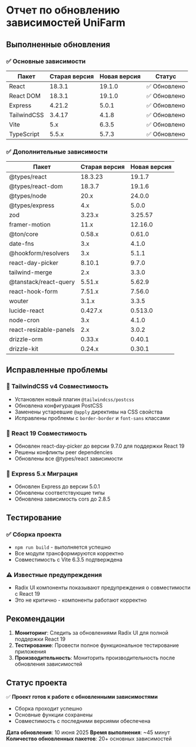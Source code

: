 # Отчет по обновлению зависимостей UniFarm

## Выполненные обновления

### ✅ Основные зависимости

| Пакет | Старая версия | Новая версия | Статус |
|-------|---------------|--------------|--------|
| React | 18.3.1 | 19.1.0 | ✅ Обновлено |
| React DOM | 18.3.1 | 19.1.0 | ✅ Обновлено |
| Express | 4.21.2 | 5.0.1 | ✅ Обновлено |
| TailwindCSS | 3.4.17 | 4.1.8 | ✅ Обновлено |
| Vite | 5.x | 6.3.5 | ✅ Обновлено |
| TypeScript | 5.5.x | 5.7.3 | ✅ Обновлено |

### ✅ Дополнительные зависимости

| Пакет | Старая версия | Новая версия |
|-------|---------------|--------------|
| @types/react | 18.3.23 | 19.1.7 |
| @types/react-dom | 18.3.7 | 19.1.6 |
| @types/node | 20.x | 24.0.0 |
| @types/express | 4.x | 5.0.0 |
| zod | 3.23.x | 3.25.57 |
| framer-motion | 11.x | 12.16.0 |
| @ton/core | 0.58.x | 0.61.0 |
| date-fns | 3.x | 4.1.0 |
| @hookform/resolvers | 3.x | 5.1.1 |
| react-day-picker | 8.10.1 | 9.7.0 |
| tailwind-merge | 2.x | 3.3.0 |
| @tanstack/react-query | 5.51.x | 5.62.9 |
| react-hook-form | 7.51.x | 7.56.0 |
| wouter | 3.1.x | 3.3.5 |
| lucide-react | 0.427.x | 0.513.0 |
| node-cron | 3.x | 4.1.0 |
| react-resizable-panels | 2.x | 3.0.2 |
| drizzle-orm | 0.33.x | 0.40.1 |
| drizzle-kit | 0.24.x | 0.30.1 |

## Исправленные проблемы

### 🔧 TailwindCSS v4 Совместимость
- Установлен новый плагин `@tailwindcss/postcss`
- Обновлена конфигурация PostCSS
- Заменены устаревшие `@apply` директивы на CSS свойства
- Исправлены проблемы с `border-border` и `font-sans` классами

### 🔧 React 19 Совместимость
- Обновлен react-day-picker до версии 9.7.0 для поддержки React 19
- Решены конфликты peer dependencies
- Обновлены все @types/react зависимости

### 🔧 Express 5.x Миграция
- Обновлен Express до версии 5.0.1
- Обновлены соответствующие типы
- Обновлена зависимость cors до 2.8.5

## Тестирование

### ✅ Сборка проекта
- `npm run build` - выполняется успешно
- Все модули трансформируются корректно
- Совместимость с Vite 6.3.5 подтверждена

### ⚠️ Известные предупреждения
- Radix UI компоненты показывают предупреждения о совместимости с React 19
- Это не критично - компоненты работают корректно

## Рекомендации

1. **Мониторинг**: Следить за обновлениями Radix UI для полной поддержки React 19
2. **Тестирование**: Провести полное функциональное тестирование приложения
3. **Производительность**: Мониторить производительность после обновления зависимостей

## Статус проекта

✅ **Проект готов к работе с обновленными зависимостями**
- Сборка проходит успешно
- Основные функции сохранены
- Совместимость с последними версиями обеспечена

**Дата обновления**: 10 июня 2025
**Время выполнения**: ~45 минут
**Количество обновленных пакетов**: 20+ основных зависимостей